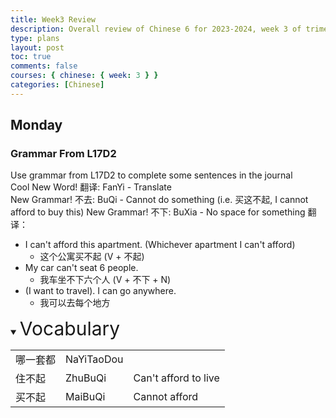```yaml
---
title: Week3 Review
description: Overall review of Chinese 6 for 2023-2024, week 3 of trimester 3
type: plans
layout: post
toc: true
comments: false
courses: { chinese: { week: 3 } }
categories: [Chinese]
---
```

## Monday
### Grammar From L17D2
Use grammar from L17D2 to complete some sentences in the journal  
Cool New Word! 翻译: FanYi - Translate  
New Grammar! 不去: BuQi - Cannot do something (i.e. 买这不起, I cannot afford to buy this)
New Grammar! 不下: BuXia - No space for something
翻译：
- I can't afford this apartment. (Whichever apartment I can't afford)
  - 这个公寓买不起 (V + 不起)
- My car can't seat 6 people.
  - 我车坐不下六个人 (V + 不下 + N)
- (I want to travel). I can go anywhere.
  - 我可以去每个地方

<details open>
<summary><text style="font-size:30px">Vocabulary</text></summary>
<table class="c3Table">
<tr>
    <td>哪一套都</td>
    <td>NaYiTaoDou</td>
    <td></td>
</tr>
<tr>
    <td>住不起</td>
    <td>ZhuBuQi</td>
    <td>Can't afford to live</td>
</tr>
<tr>
    <td>买不起</td>
    <td>MaiBuQi</td>
    <td>Cannot afford</td>
</tr>
</table></details>

